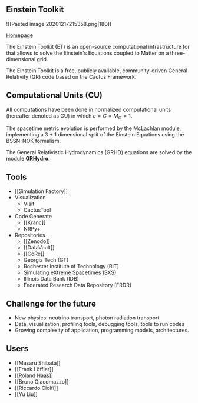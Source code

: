 ## Einstein Toolkit

![[Pasted image 20201217215358.png|180]]

[Homepage](http://einsteintoolkit.org/index.html) 

The Einstein Toolkit (ET) is an open-source computational infrastructure for that allows to solve the Einstein's Equations coupled to Matter on a three-dimensional grid.

The Einstein Toolkit is a free, publicly available, community-driven General Relativity (GR) code based on the Cactus Framework. 

## Computational Units (CU)

All computations have been done in normalized computational units (hereafter denoted as CU) in which $c=G=M_{\odot}=1$. 






The spacetime metric evolution is performed by the McLachlan module, implementing a 3 + 1 dimensional split of the Einstein Equations using the BSSN-NOK formalism.


The General Relativistic Hydrodynamics (GRHD) equations are solved by the module **GRHydro**. 

## Tools

- [[Simulation Factory]]
- Visualization
	- Visit
	- CactusTool
- Code Generate
	- [[Kranc]]
	- NRPy+
- Repositories
	- [[Zenodo]]
	- [[DataVault]]
	- [[CoRe]]
	- Georgia Tech (GT)
	- Rochester Institute of Technology (RIT)
	- Simulating eXtreme Spacetimes (SXS)
	- Illinois Data Bank (IDB)
	- Federated Research Data Repository (FRDR)

## Challenge for the future

- New physics: neutrino transport, photon radiation transport
- Data, visualization, profiling tools, debugging tools, tools to run codes
- Growing complexity of application, programming models, architectures.

## Users

- [[Masaru Shibata]]
- [[Frank Löffler]]
- [[Roland Haas]]
- [[Bruno Giacomazzo]]
- [[Riccardo Ciolfi]]
- [[Yu Liu]]